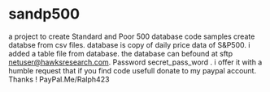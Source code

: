 # sandp500
a project to create Standard and Poor 500 database 
code samples create databse from csv files. database is copy of daily price data of S&P500. 
i added a table file from database. the database can befound at sftp netuser@hawksresearch.com. Password secret_pass_word . i offer it with a humble request that if you find code usefull donate to my paypal account. Thanks !     PayPal.Me/Ralph423
 
